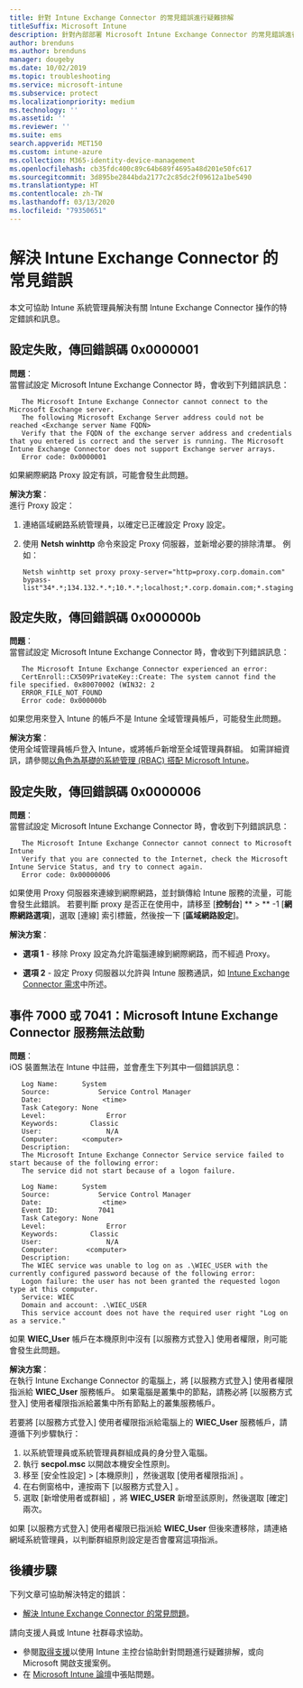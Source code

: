 ```yaml
---
title: 針對 Intune Exchange Connector 的常見錯誤進行疑難排解
titleSuffix: Microsoft Intune
description: 針對內部部署 Microsoft Intune Exchange Connector 的常見錯誤進行疑難排解並加以解決
author: brenduns
ms.author: brenduns
manager: dougeby
ms.date: 10/02/2019
ms.topic: troubleshooting
ms.service: microsoft-intune
ms.subservice: protect
ms.localizationpriority: medium
ms.technology: ''
ms.assetid: ''
ms.reviewer: ''
ms.suite: ems
search.appverid: MET150
ms.custom: intune-azure
ms.collection: M365-identity-device-management
ms.openlocfilehash: cb35fdc400c89c64b689f4695a48d201e50fc617
ms.sourcegitcommit: 3d895be2844bda2177c2c85dc2f09612a1be5490
ms.translationtype: HT
ms.contentlocale: zh-TW
ms.lasthandoff: 03/13/2020
ms.locfileid: "79350651"
---
```

# <a name="resolve-common-errors-for-the-intune-exchange-connector"></a>解決 Intune Exchange Connector 的常見錯誤

本文可協助 Intune 系統管理員解決有關 Intune Exchange Connector 操作的特定錯誤和訊息。  

## <a name="configuration-failed-and-returned-error-code-0x0000001"></a>設定失敗，傳回錯誤碼 0x0000001

**問題**：  
當嘗試設定 Microsoft Intune Exchange Connector 時，會收到下列錯誤訊息：

```
   The Microsoft Intune Exchange Connector cannot connect to the Microsoft Exchange server.  
   The following Microsoft Exchange Server address could not be reached <Exchange server Name FQDN>  
   Verify that the FQDN of the exchange server address and credentials that you entered is correct and the server is running. The Microsoft Intune Exchange Connector does not support Exchange server arrays.  
   Error code: 0x0000001  
```

如果網際網路 Proxy 設定有誤，可能會發生此問題。

**解決方案**：  
進行 Proxy 設定：
1. 連絡區域網路系統管理員，以確定已正確設定 Proxy 設定。 
2. 使用 **Netsh winhttp** 命令來設定 Proxy 伺服器，並新增必要的排除清單。 例如：  

   ```
   Netsh winhttp set proxy proxy-server="http=proxy.corp.domain.com" bypass-list"34*.*;134.132.*.*;10.*.*;localhost;*.corp.domain.com;*.staging.domain.com"
   ```

## <a name="configuration-failed-and-returned-error-code-0x000000b"></a>設定失敗，傳回錯誤碼 0x000000b   

**問題**：  
當嘗試設定 Microsoft Intune Exchange Connector 時，會收到下列錯誤訊息：  

```
   The Microsoft Intune Exchange Connector experienced an error:  
   CertEnroll::CX509PrivateKey::Create: The system cannot find the file specified. 0x80070002 (WIN32: 2  
   ERROR_FILE_NOT_FOUND  
   Error code: 0x000000b  
```
如果您用來登入 Intune 的帳戶不是 Intune 全域管理員帳戶，可能發生此問題。

**解決方案**：  
使用全域管理員帳戶登入 Intune，或將帳戶新增至全域管理員群組。 如需詳細資訊，請參閱[以角色為基礎的系統管理 (RBAC) 搭配 Microsoft Intune](../fundamentals/role-based-access-control.md)。

## <a name="configuration-failed-and-returned-error-code-0x0000006"></a>設定失敗，傳回錯誤碼 0x0000006

**問題**：  
當嘗試設定 Microsoft Intune Exchange Connector 時，會收到下列錯誤訊息：  

```  
   The Microsoft Intune Exchange Connector cannot connect to Microsoft Intune  
   Verify that you are connected to the Internet, check the Microsoft Intune Service Status, and try to connect again.  
   Error code: 0x00000006  
```  
如果使用 Proxy 伺服器來連線到網際網路，並封鎖傳給 Intune 服務的流量，可能會發生此錯誤。 若要判斷 proxy 是否正在使用中，請移至 [**控制台**] ** > ** -1 [**網際網路選項**]，選取 [連線] 索引標籤，然後按一下 [**區域網路設定**]。

**解決方案**：  

- **選項 1** - 移除 Proxy 設定為允許電腦連線到網際網路，而不經過 Proxy。  

- **選項 2** - 設定 Proxy 伺服器以允許與 Intune 服務通訊，如 [Intune Exchange Connector 需求](exchange-connector-install.md#intune-exchange-connector-requirements)中所述。



## <a name="event-7000-or-7041-microsoft-intune-exchange-connector-service-wont-start"></a>事件 7000 或 7041：Microsoft Intune Exchange Connector 服務無法啟動

**問題**：  
iOS 裝置無法在 Intune 中註冊，並會產生下列其中一個錯誤訊息：  

```  
   Log Name:      System
   Source:            Service Control Manager
   Date:               <time>
   Task Category: None
   Level:               Error
   Keywords:        Classic
   User:                N/A
   Computer:      <computer>
   Description:
   The Microsoft Intune Exchange Connector Service service failed to start because of the following error:  
   The service did not start because of a logon failure.
```  

```  
   Log Name:      System
   Source:            Service Control Manager
   Date:               <time>
   Event ID:          7041
   Task Category: None
   Level:               Error   
   Keywords:        Classic
   User:                N/A
   Computer:       <computer>
   Description:
   The WIEC service was unable to log on as .\WIEC_USER with the currently configured password because of the following error:
   Logon failure: the user has not been granted the requested logon type at this computer.
   Service: WIEC
   Domain and account: .\WIEC_USER
   This service account does not have the required user right "Log on as a service."  
```
如果 **WIEC_User** 帳戶在本機原則中沒有 [以服務方式登入]  使用者權限，則可能會發生此問題。

**解決方案**：  
在執行 Intune Exchange Connector 的電腦上，將 [以服務方式登入]  使用者權限指派給 **WIEC_User** 服務帳戶。 如果電腦是叢集中的節點，請務必將 [以服務方式登入]  使用者權限指派給叢集中所有節點上的叢集服務帳戶。  

若要將 [以服務方式登入]  使用者權限指派給電腦上的 **WIEC_User** 服務帳戶，請遵循下列步驟執行：

1. 以系統管理員或系統管理員群組成員的身分登入電腦。
2. 執行 **secpol.msc** 以開啟本機安全性原則。
3. 移至 [安全性設定]   > [本機原則]  ，然後選取 [使用者權限指派]  。
4. 在右側窗格中，連按兩下 [以服務方式登入]  。
5. 選取 [新增使用者或群組]  ，將 **WIEC_USER** 新增至該原則，然後選取 [確定]  兩次。

如果 [以服務方式登入]  使用者權限已指派給 **WIEC_User** 但後來遭移除，請連絡網域系統管理員，以判斷群組原則設定是否會覆寫這項指派。  

## <a name="next-steps"></a>後續步驟  

下列文章可協助解決特定的錯誤：
- [解決 Intune Exchange Connector 的常見問題](troubleshoot-exchange-connector-common-problems.md)。 

請向支援人員或 Intune 社群尋求協助。
- 參閱[取得支援](../fundamentals/get-support.md)以使用 Intune 主控台協助針對問題進行疑難排解，或向 Microsoft 開啟支援案例。 
- 在 [Microsoft Intune 論壇](https://social.technet.microsoft.com/Forums/en-US/home?forum=microsoftintuneprod)中張貼問題。  
